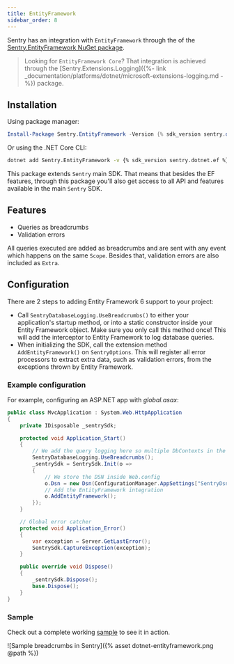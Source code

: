 ```yaml
---
title: EntityFramework
sidebar_order: 8
---
```


Sentry has an integration with `EntityFramework` through the of the [Sentry.EntityFramework NuGet package](https://www.nuget.org/packages/Sentry.EntityFramework).

> Looking for `EntityFramework Core`? That integration is achieved through the [Sentry.Extensions.Logging]({%- link _documentation/platforms/dotnet/microsoft-extensions-logging.md -%}) package.


## Installation

Using package manager:

```powershell
Install-Package Sentry.EntityFramework -Version {% sdk_version sentry.dotnet.ef %}
```

Or using the .NET Core CLI:

```sh
dotnet add Sentry.EntityFramework -v {% sdk_version sentry.dotnet.ef %}
```

This package extends `Sentry` main SDK. That means that besides the EF features, through this package you'll also get access to all API and features available in the main `Sentry` SDK.

## Features

* Queries as breadcrumbs
* Validation errors

All queries executed are added as breadcrumbs and are sent with any event which happens on the same `Scope`. Besides that, validation errors are also included as `Extra`.


## Configuration

There are 2 steps to adding Entity Framework 6 support to your project:

* Call `SentryDatabaseLogging.UseBreadcrumbs()` to either your application's startup method, or into a static constructor inside your Entity Framework object. Make sure you only call this method once! This will add the interceptor to Entity Framework to log database queries.
* When initializing the SDK, call the extension method `AddEntityFramework()` on `SentryOptions`. This will register all error processors to extract extra data, such as validation errors, from the exceptions thrown by Entity Framework.

### Example configuration

For example, configuring an ASP.NET app with _global.asax_:

```csharp
public class MvcApplication : System.Web.HttpApplication
{
    private IDisposable _sentrySdk;

    protected void Application_Start()
    {
        // We add the query logging here so multiple DbContexts in the same project are supported
        SentryDatabaseLogging.UseBreadcrumbs();
        _sentrySdk = SentrySdk.Init(o =>
        {
            // We store the DSN inside Web.config
            o.Dsn = new Dsn(ConfigurationManager.AppSettings["SentryDsn"]);
            // Add the EntityFramework integration
            o.AddEntityFramework();
        });
    }

    // Global error catcher
    protected void Application_Error()
    {
        var exception = Server.GetLastError();
        SentrySdk.CaptureException(exception);
    }

    public override void Dispose()
    {
        _sentrySdk.Dispose();
        base.Dispose();
    }
}
```

### Sample

Check out a complete working [sample](https://github.com/getsentry/sentry-dotnet-ef/tree/master/samples/Sentry.Samples.AspNet.Mvc) to see it in action.

![Sample breadcrumbs in Sentry]({% asset dotnet-entityframework.png @path %})
